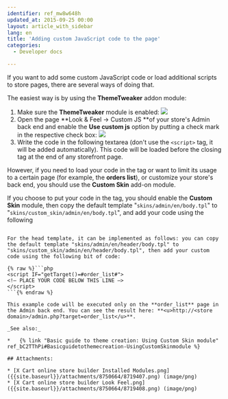 ```yaml
---
identifier: ref_mw8w648h
updated_at: 2015-09-25 00:00
layout: article_with_sidebar
lang: en
title: 'Adding custom JavaScript code to the page'
categories:
  - Developer docs

---
```



If you want to add some custom JavaScript code or load additional scripts to store pages, there are several ways of doing that.

The easiest way is by using the **ThemeTweaker** addon module:

1.  Make sure the **ThemeTweaker** module is enabled:
    ![]({{site.baseurl}}/attachments/8750664/8719407.png?effects=drop-shadow)
2.  Open the page **Look & Feel -> Custom JS **of your store's Admin back end and enable the **Use custom js** option by putting a check mark in the respective check box:
    ![]({{site.baseurl}}/attachments/8750664/8719408.png?effects=drop-shadow)
3.  Write the code in the following textarea (don't use the `<script>` tag, it will be added automatically). This code will be loaded before the </body> closing tag at the end of any storefront page.

However, if you need to load your code in the <head> tag or want to limit its usage to a certain page (for example, the **orders list**), or customize your store's back end, you should use the **Custom Skin** add-on module. 

If you choose to put your code in the <body> tag, you should enable the **Custom Skin** module, then copy the default template "`skins/admin/en/body.tpl`" to "`skins/custom_skin/admin/en/body.tpl`", and add your code using the following <script> element:

{% raw %}```php
<script IF="getTarget()=#order_list#">
<!– PLACE YOUR CODE BELOW THIS LINE –>
</script>
```{% endraw %}

For the head template, it can be implemented as follows: you can copy the default template "skins/admin/en/header/body.tpl" to "skins/custom_skin/admin/en/header/body.tpl", then add your custom code using the following bit of code:

{% raw %}```php
<script IF="getTarget()=#order_list#">
<!– PLACE YOUR CODE BELOW THIS LINE –>
</script>
```{% endraw %}

This example code will be executed only on the **order_list** page in the Admin back end. You can see the result here: **<u>http://<store domain>/admin.php?target=order_list</u>**.

_See also:_

*   {% link "Basic guide to theme creation: Using Custom Skin module" ref_bC2TThPi#Basicguidetothemecreation-UsingCustomSkinmodule %}

## Attachments:

* [X Cart online store builder Installed Modules.png]({{site.baseurl}}/attachments/8750664/8719407.png) (image/png)
* [X Cart online store builder Look Feel.png]({{site.baseurl}}/attachments/8750664/8719408.png) (image/png)